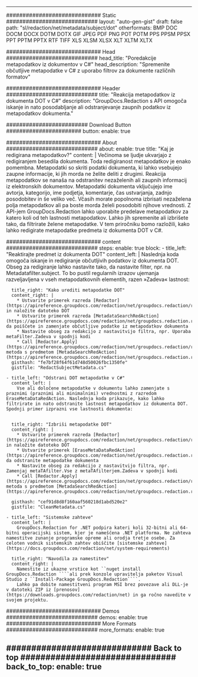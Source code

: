 
---
############################# Static ############################
layout: "auto-gen-gist" 
draft: false
path: "sl/redaction/net/metadata/subject/dot"
otherformats: BMP DOC DOCM DOCX DOTM DOTX GIF JPEG PDF PNG POT POTM PPS PPSM PPSX PPT PPTM PPTX RTF TIFF XLS XLSM XLSX XLT XLTM XLTX  

############################# Head ############################
head_title: "Poredakcije metapodatkov iz dokumentov v C#"
head_description: "Spremenite občutljive metapodatke v C# z uporabo filtrov za dokumente različnih formatov"

############################# Header ############################
title: "Reakcija metapodatkov iz dokumenta DOT v C#"
description: "GroupDocs.Redaction s API omogoča iskanje in nato posodabljanje ali odstranjevanje zaupnih podatkov iz metapodatkov dokumenta."

######################### Download Button #######################
button:
    enable: true

############################# About ############################
about:
    enable: true
    title: "Kaj je redigirana metapodatkov?"
    content: |
        Večinoma se ljudje ukvarjajo z redigiranjem besedila dokumenta. Toda redigiranost metapodatkov je enako pomembna. Metapodatki so skriti podatki dokumenta, ki lahko vsebujejo zaupne informacije, ki jih morda ne želite deliti z drugimi. Reakcija metapodatkov se nanaša na odstranitev nezaželenih ali zaupnih informacij iz elektronskih dokumentov. Metapodatki dokumenta vključujejo ime avtorja, kategorijo, ime podjetja, komentarje, čas ustvarjanja, zadnjo posodobitev in še veliko več. Včasih morate popolnoma izbrisati nezaželena polja metapodatkov ali pa boste morda želeli posodobiti njihove vrednosti. Z API-jem GroupDocs.Redaction lahko uporabite predelave metapodatkov za katero koli od teh lastnosti metapodatkov. Lahko jih spremenite ali izbrišete tako, da filtrirate želene metapodatke. V tem priročniku bomo razložili, kako lahko redigirate metapodatke predmeta iz dokumenta DOT v C#.

############################# content ############################
steps:
    enable: true
    block:
    - title_left: "Reaktirajte predmet iz dokumenta DOT"
      content_left: |
        Naslednja koda omogoča iskanje in redigiranje občutljivih podatkov iz dokumenta DOT. Obseg za redigiranje lahko nastavite tako, da nastavite filter, npr. na Metadatafilter.subject. To bo pustil regularnih izrazov ujemanja razveljavljena v vseh metapodatkovnih elementih, razen »Zadeva« lastnost:
        

      title_right: "Kako urediti metapodatke DOT"
      content_right: |
        * Ustvarite primerek razreda [Redactor](https://apireference.groupdocs.com/redaction/net/groupdocs.redaction/redactor) in naložite datoteko DOT
        * Ustvarite primerek razreda [MetadataSearchRedAction](https://apireference.groupdocs.com/redaction/net/groupdocs.redaction.redactions/metadatasearchredaction), da poiščete in zamenjate občutljive podatke iz metapodatkov dokumenta
        * Nastavite obseg za redakcijo z nastavitvijo filtra, npr. Uporaba metaFilter.Zadeva v spodnji kodi
        * Call [Redactor.Apply](https://apireference.groupdocs.com/redaction/net/groupdocs.redaction/redactor/methods/apply/index) metoda s predmetom [MetadaSearchRedAction](https://apireference.groupdocs.com/redaction/net/groupdocs.redaction.redactions/metadatasearchredaction)        
      gisthash: "fe7bf28f64f61d748d50026fbc1350fe"
      gistfile: "RedactSubjectMetadata.cs"

    - title_left: "Odstrani DOT metapodatke v C#"
      content_left: |
        Vse ali določene metapodatke v dokumentu lahko zamenjate s praznimi (praznimi ali minimalnimi) vrednostmi z razredom EraseMetaDataRedAction. Naslednja koda prikazuje, kako lahko filtrirate in nato odstranite lastnost metapodatkov iz dokumenta DOT. Spodnji primer izprazni vse lastnosti dokumenta:
        
        
      title_right: "Izbriši metapodatke DOT"
      content_right: |
        * Ustvarite primerek razreda [Redactor](https://apireference.groupdocs.com/redaction/net/groupdocs.redaction/redactor) in naložite datoteko DOT
        * Ustvarite primerek [EraseMetaDataRedAction](https://apireference.groupdocs.com/redaction/net/groupdocs.redaction.redactions/erasemetadataredaction), da odstranite metapodatke dokumenta
        * Nastavite obseg za redakcijo z nastavitvijo filtra, npr. Zamenjaj metaTAfilter.Vse z metaTAfilterjem.Zadeva v spodnji kodi 
        * Call [Redactor.Apply](https://apireference.groupdocs.com/redaction/net/groupdocs.redaction/redactor/methods/apply/index) metoda s predmetom [MetadaSearchRedAction](https://apireference.groupdocs.com/redaction/net/groupdocs.redaction.redactions/metadatasearchredaction)
        
      gisthash: "cef91d8d8f160aaf560218d1abd520e2"
      gistfile: "CleanMetadata.cs"

    - title_left: "Sistemske zahteve"
      content_left: |
        GroupDocs.Redaction for .NET podpira kateri koli 32-bitni ali 64-bitni operacijski sistem, kjer je nameščena .NET platforma. Ne zahteva namestitve zunanje programske opreme ali orodja tretje osebe. Za celoten vodnik sistemskih zahtev obiščite [sistemske zahteve](https://docs.groupdocs.com/redaction/net/system-requirements)
        
      title_right: "Navodila za namestitev"
      content_right: |
        Namestite iz ukazne vrstice kot ``nuget install GroupDocs.Redaction ````ali prek konzole upravitelja paketov Visual Studio z ``Install-Package GroupDocs.Redaction````. 
        Lahko pa dobite namestitveni program MSI brez povezave ali DLL-je v datoteki ZIP iz [prenosov](https://downloads.groupdocs.com/redaction/net) in ga ročno navedite v svojem projektu.

############################# Demos ############################
demos:
    enable: true
############################# More Formats ############################
more_formats:
    enable: true

############################# Back to top ###############################
back_to_top:
    enable: true
---